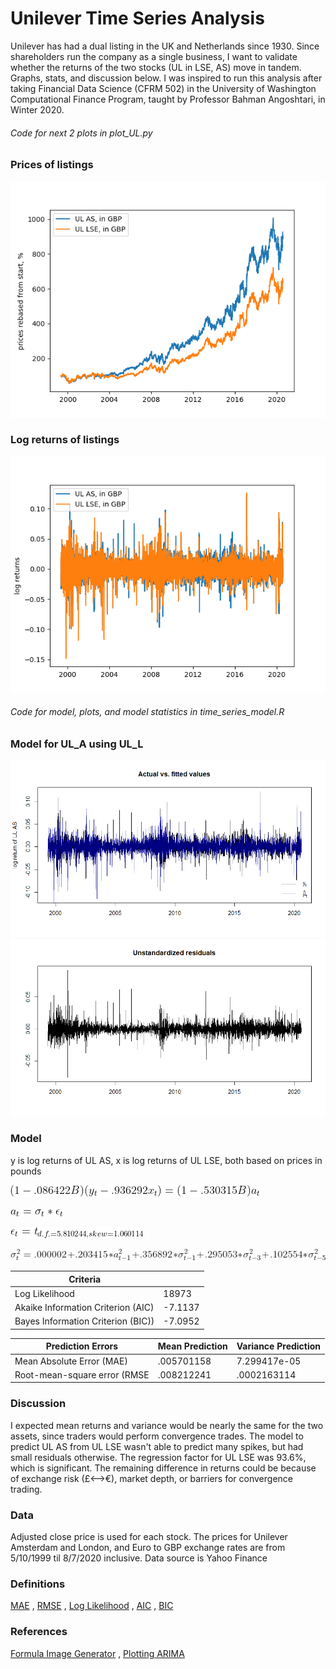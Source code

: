 # Unilever Time Series Analysis

Unilever has had a dual listing in the UK and Netherlands since 1930. Since shareholders run the company as a single business, I want to validate whether the returns of the two stocks (UL in LSE, AS) move in tandem. Graphs, stats, and discussion below. I was inspired to run this analysis after taking Financial Data Science (CFRM 502) in the University of Washington Computational Finance Program, taught by Professor Bahman Angoshtari, in Winter 2020.

###### Code for next 2 plots in plot_UL.py
### Prices of listings
![Unilever joint](images/Unilever_joint.png)

### Log returns of listings
![Unilever joint_log_returns](images/Unilever_joint_log_ret.png)

###### Code for model, plots, and model statistics in time_series_model.R
### Model for UL_A using UL_L
![actual_vs_fitted](images/actual_vs_fitted.png)
![u_residuals](images/u_residuals.png)

### Model

y is log returns of UL AS, x is log returns of UL LSE, both based on prices in pounds

![eq1](images/eq1.png)

![eq2](images/eq2.png)

![eq3](images/eq3.png)

![eq4](images/eq4.png)

| Criteria                           |               |
| ---------------------------------- | ------------- |
| Log Likelihood                     | 18973         |
| Akaike Information Criterion (AIC) | 	-7.1137      |
| Bayes Information Criterion (BIC)) | -7.0952       |


| Prediction Errors             | Mean Prediction | Variance Prediction |
| ----------------------------- | --------------- | ------------------- |
| Mean Absolute Error (MAE)     | .005701158      | 7.299417e-05        |
| Root-mean-square error (RMSE  | .008212241      | .0002163114         |

### Discussion

I expected mean returns and variance would be nearly the same for the two assets, since traders would perform convergence trades. The model to predict UL AS from UL LSE wasn't able to predict many spikes, but had small residuals otherwise. The regression factor for UL LSE was 93.6%, which is significant. The remaining difference in returns could be because of exchange risk (£⟷€), market depth, or barriers for convergence trading.

### Data

Adjusted close price is used for each stock. The prices for Unilever Amsterdam and London, and Euro to GBP exchange rates are from 5/10/1999 til 8/7/2020 inclusive. Data source is Yahoo Finance

### Definitions

[MAE](https://en.wikipedia.org/wiki/Mean_absolute_error)
,
[RMSE](https://en.wikipedia.org/wiki/Root-mean-square_deviation)
,
[Log Likelihood](https://en.wikipedia.org/wiki/Likelihood_function#Log-likelihood)
,
[AIC](https://en.wikipedia.org/wiki/Akaike_information_criterion)
,
[BIC](https://en.wikipedia.org/wiki/Bayesian_information_criterion)

### References

[Formula Image Generator](https://www.codecogs.com/latex/eqneditor.php)
,
[Plotting ARIMA](https://cran.r-project.org/web/packages/qrmtools/vignettes/ARMA_GARCH_VaR.html)
